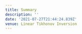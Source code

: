 ```yaml
---
title: Summary
description: ''
date: '2021-07-27T21:44:24.839Z'
venue: Linear Tikhonov Inversion
---
```

